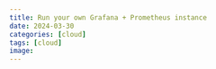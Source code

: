 ```yaml
---
title: Run your own Grafana + Prometheus instance
date: 2024-03-30
categories: [cloud]
tags: [cloud]
image:
---
```

